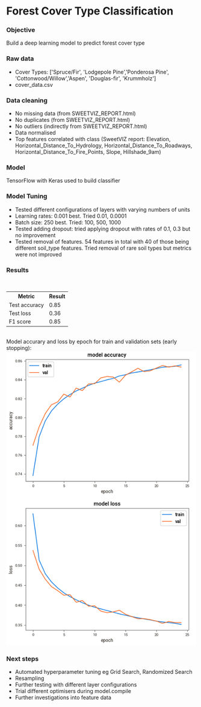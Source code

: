 # Forest Cover Type Classification
### Objective

Build a deep learning model to predict forest cover type

### Raw data

- Cover Types: ['Spruce/Fir', 'Lodgepole Pine','Ponderosa Pine', 'Cottonwood/Willow','Aspen', 'Douglas-fir', 'Krummholz']
- cover_data.csv

### Data cleaning

- No missing data (from SWEETVIZ_REPORT.html)
- No duplicates (from SWEETVIZ_REPORT.html)
- No outliers (indirectly from SWEETVIZ_REPORT.html)
- Data normalised
- Top features correlated with class (SweetVIZ report: Elevation, Horizontal_Distance_To_Hydrology, Horizontal_Distance_To_Roadways, Horizontal_Distance_To_Fire_Points, Slope, Hillshade_9am)

### Model

TensorFlow with Keras used to build classifier

### Model Tuning

- Tested different configurations of layers with varying numbers of units
- Learning rates: 0.001 best. Tried 0.01, 0.0001
- Batch size: 250 best. Tried: 100, 500, 1000
- Tested adding dropout: tried applying dropout with rates of 0.1, 0.3 but no improvement
- Tested removal of features. 54 features in total with 40 of those being different soil_type features. Tried removal of rare soil types but metrics were not improved

### Results
<br>
<table>
  <tr>
    <th>Metric</th>
    <th>Result</th> 
  </tr>
  <tr>
    <td>Test accuracy</td>
    <td>0.85</td> 
  </tr>
  <tr>
    <td>Test loss</td>
    <td>0.36</td> 
  </tr>
  <tr>
    <td>F1 score</td>
    <td>0.85</td> 
  </tr>
</table>
<br>
Model accurary and loss by epoch for train and validation sets (early stopping):
<img src="Model_accuracy_and_loss.png" alt="Metrics by epoch">
<br>

### Next steps

- Automated hyperparameter tuning eg Grid Search, Randomized Search
- Resampling
- Further testing with different layer configurations
- Trial different optimisers during model.compile 
- Further investigations into feature data

